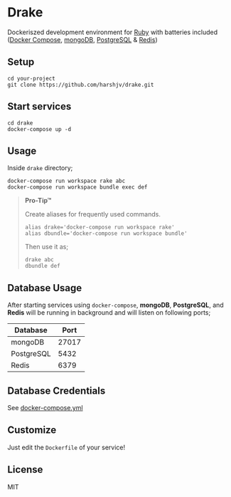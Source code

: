 # Drake

Dockeriszed development environment for [Ruby](https://www.ruby-lang.org/) with batteries included ([Docker Compose](https://docs.docker.com/compose/), [mongoDB](https://www.mongodb.com/), [PostgreSQL](https://www.postgresql.org/) & [Redis](http://redis.io/))


## Setup

    cd your-project
    git clone https://github.com/harshjv/drake.git


## Start services

    cd drake
    docker-compose up -d


## Usage

Inside `drake` directory;

    docker-compose run workspace rake abc
    docker-compose run workspace bundle exec def


> **Pro-Tip™**
>
> Create aliases for frequently used commands.
>
>     alias drake='docker-compose run workspace rake'
>     alias dbundle='docker-compose run workspace bundle'
>
> Then use it as;
>
>     drake abc
>     dbundle def


## Database Usage

After starting services using `docker-compose`, **mongoDB**, **PostgreSQL**, and **Redis** will be running in background and will listen on following ports;


|  Database  |  Port  |
|------------|--------|
|   mongoDB  |  27017 |
| PostgreSQL |  5432  |
|    Redis   |  6379  |


## Database Credentials

See [docker-compose.yml](docker-compose.yml)


## Customize

Just edit the `Dockerfile` of your service!


## License

MIT
